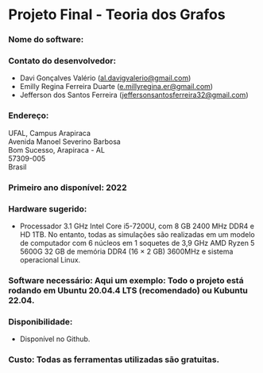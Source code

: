 # Projeto Final - Teoria dos Grafos

### Nome do software:

### Contato do desenvolvedor:
- Davi Gonçalves Valério (al.davigvalerio@gmail.com)
- Emilly Regina Ferreira Duarte (e.millyregina.er@gmail.com)
- Jefferson dos Santos Ferreira (jeffersonsantosferreira32@gmail.com)

### Endereço:
UFAL, Campus Arapiraca\
Avenida Manoel Severino Barbosa\
Bom Sucesso, Arapiraca - AL\
57309-005\
Brasil

### Primeiro ano disponível: 2022

### Hardware sugerido: 
- Processador 3.1 GHz Intel Core i5-7200U, com 8 GB 2400 MHz DDR4 e HD 1TB. No entanto, todas as simulações são realizadas em um modelo de computador com 6 núcleos em 1 soquetes de 3,9 GHz AMD Ryzen 5 5600G 32 GB de memória DDR4 (16 × 2 GB) 3600MHz e sistema operacional Linux.

### Software necessário: Aqui um exemplo: Todo o projeto está rodando em Ubuntu 20.04.4 LTS (recomendado) ou Kubuntu 22.04.

### Disponibilidade:
- Disponível no Github.

### Custo: Todas as ferramentas utilizadas são gratuitas.